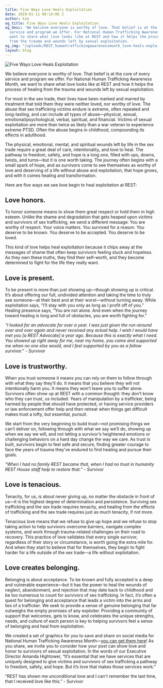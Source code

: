 ```yaml
---
title: Five Ways Love Heals Exploitation
date: 2019-01-11 00:14:00 Z
author: kim
og_title: Five Ways Love Heals Exploitation
og_desc: 'We believe everyone is worthy of love. That belief is at the core of every
  service and program we offer. For National Human Trafficking Awareness Month, we
  want to share what love looks like at REST and how it helps the process of healing
  from the trauma and wounds left by sexual exploitation. '
og_img: "/uploads/REST_humantraffickingawarenessmonth_love-heals-exploitation.jpg"
layout: blog
---
```


![Five Ways Love Heals Exploitation](/uploads/REST_humantraffickingawarenessmonth_love-heals-exploitation.jpg)

We believe everyone is worthy of love. That belief is at the core of every service and program we offer. For National Human Trafficking Awareness Month, we want to share what love looks like at REST and how it helps the process of healing from the trauma and wounds left by sexual exploitation. 

For most in the sex trade, their lives have been marked and marred by treatment that told them they were neither loved, nor worthy of love. The abuse that sex trafficking victims endure is extreme, often repeated and long-lasting, and can include all types of abuse—physical, sexual, emotional/psychological, verbal, spiritual, and financial. Victims of sexual exploitation are more than twice as likely than a war veteran to experience extreme PTSD. Often the abuse begins in childhood, compounding its effects in adulthood. 

The physical, emotional, mental, and spiritual wounds left by life in the sex trade require a great deal of care, intentionality, and love to heal. The pathway to freedom, safety, and hope is a long one, filled with ups, downs, twists, and turns—but it is one worth taking. The journey often begins with a small spark of hope, and as survivors come to see themselves as worthy of love and deserving of a life without abuse and exploitation, that hope grows, and with it comes healing and transformation.

Here are five ways we see love begin to heal exploitation at REST:

## Love honors.
To honor someone means to show them great respect or hold them in high esteem. Unlike the shame and degradation that gets heaped upon victims and survivors of sex trafficking, we send a different message: You are worthy of respect. Your voice matters. You survived for a reason. You deserve to be known. You deserve to be accepted. You deserve to be loved. 

This kind of love helps heal exploitation because it chips away at the messages of shame that often keep survivors feeling stuck and hopeless. As they own these truths, they find their self-worth, and they become determined to fight for the life they really want. 


## Love is present. 
To be present is more than just showing up—though showing up is critical. It’s about offering our full, undivided attention and taking the time to truly see someone—at their best and at their worst—without turning away. While exploitation says, “I’ll stay with you only as long as I profit off of you.” Healing presence says, “You are not alone. And even when the journey toward healing is long and full of obstacles, you are worth fighting for.”

*“I looked for an advocate for over a year. I was just given the run-around over and over again and never received any actual help. I wish I would have met you [a REST Advocate] a year ago. Because this is exactly what I need. You showed up right away for me, near my home, you came and supported me when no one else would, and I feel supported by you as a fellow survivor.” - Survivor*

## Love is trustworthy.
When you trust someone it means you can rely on them to follow through with what they say they’ll do. It means that you believe they will not intentionally harm you. It means they won’t leave you to suffer alone. Survivors often show up at REST with a common thought: they don’t know who they can trust, us included. Years of manipulation by a trafficker, being harmed by people that should have protected, or having service providers or law enforcement offer help and then retreat when things get difficult makes trust a lofty, but essential, pursuit. 

We start from the very beginning to build trust—not promising things we can’t deliver on, following through with what we say we’ll do, showing up when we say we will, and not letting a survivor’s heightened emotions or challenging behaviors on a hard day change the way we care. As trust is built, survivors begin to feel safe and secure, finding greater courage to face the years of trauma they’ve endured to find healing and pursue their goals. 

*“When I had no family REST became that, when I had no trust in humanity REST House staff help to restore that.” - Survivor*


## Love is tenacious. 
Tenacity, for us, is about never giving up, no matter the obstacle in front of us—it is the highest degree of determination and persistence. Surviving sex trafficking and the sex trade requires tenacity, and healing from the effects of trafficking and the sex trade requires just as much tenacity, if not more.  

Tenacious love means that we refuse to give up hope and we refuse to stop taking action to help survivors overcome barriers, navigate complex systems, and work through trauma-related challenges on their road to recovery. This practice of love validates that every single survivor, regardless of their story or circumstance, is worth going the extra mile for. And when they start to believe that for themselves, they begin to fight harder for a life outside of the sex trade—a life without exploitation. 


## Love creates belonging. 
Belonging is about acceptance. To be known and fully accepted is a deep and vulnerable experience—but it has the power to heal the wounds of neglect, abandonment, and rejection that may date back to childhood and be too numerous to count for survivors of sex trafficking. In fact, it’s often a quest for belonging and acceptance that leads a victim into the arms and lies of a trafficker. We seek to provide a sense of genuine belonging that far outweighs the empty promises of any exploiter. Providing a community of support that welcomes, gets to know, and celebrates the unique strengths, needs, and culture of each person is key to helping survivors feel a sense of belonging and heal from exploitation. 

We created a set of graphics for you to save and share on social media for National Human Trafficking Awareness Month—[you can get them here](http://bit.ly/2REnhKW)! As you share, we invite you to consider how your post can show love and honor to survivors of sexual exploitation. In the words of our Executive Director Amanda Hightower, “It’s essential that we have services that are uniquely designed to give victims and survivors of sex trafficking a pathway to freedom, safety, and hope. But it’s love that makes those services work.”

“REST has shown me unconditional love and I can't remember the last time, that I received love like this.” - Survivor